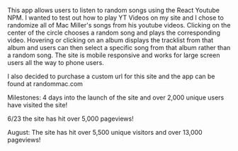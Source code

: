 This app allows users to listen to random songs using the React Youtube NPM. I wanted to test out how to play YT Videos on my site and I chose to randomize all of Mac Miller's songs from his youtube videos. Clicking on the center of the circle chooses a random song and plays the corresponding video. Hovering or clicking on an album displays the tracklist from that album and users can then select a specific song from that album rather than a random song. The site is mobile responsive and works for large screen users all the way to phone users.

I also decided to purchase a custom url for this site and the app can be found at randommac.com

Milestones: 4 days into the launch of the site and over 2,000 unique users have visited the site!

6/23 the site has hit over 5,000 pageviews!

August: The site has hit over 5,500 unique visitors and over 13,000 pageviews!

